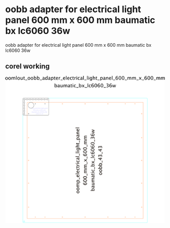 # oobb adapter for electrical light panel 600 mm x 600 mm baumatic bx lc6060 36w
oobb adapter for electrical light panel 600 mm x 600 mm baumatic bx lc6060 36w  
  




## corel working
![](working_600.png) 
















